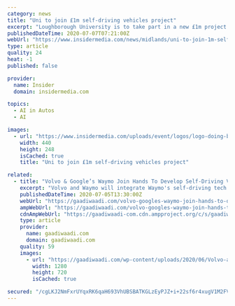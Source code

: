 ```yaml
---
category: news
title: "Uni to join £1m self-driving vehicles project"
excerpt: "Loughborough University is to take part in a new £1m project with Highways England to assess how suitable the country’s motorways are for self-driving vehicles."
publishedDateTime: 2020-07-07T07:21:00Z
webUrl: "https://www.insidermedia.com/news/midlands/uni-to-join-1m-self-driving-vehicles-project"
type: article
quality: 24
heat: -1
published: false

provider:
  name: Insider
  domain: insidermedia.com

topics:
  - AI in Autos
  - AI

images:
  - url: "https://www.insidermedia.com/uploads/event/logos/logo-doing-business-middle-east-online-forum.jpg"
    width: 440
    height: 248
    isCached: true
    title: "Uni to join £1m self-driving vehicles project"

related:
  - title: "Volvo & Google’s Waymo Join Hands To Develop Self-Driving Vehicles"
    excerpt: "Volvo and Waymo will integrate Waymo's self-driving tech into an all-new mobility focussed electric vehicle architecture"
    publishedDateTime: 2020-07-05T13:30:00Z
    webUrl: "https://gaadiwaadi.com/volvo-googles-waymo-join-hands-to-develop-self-driving-vehicles/"
    ampWebUrl: "https://gaadiwaadi.com/volvo-googles-waymo-join-hands-to-develop-self-driving-vehicles/amp/"
    cdnAmpWebUrl: "https://gaadiwaadi-com.cdn.ampproject.org/c/s/gaadiwaadi.com/volvo-googles-waymo-join-hands-to-develop-self-driving-vehicles/amp/"
    type: article
    provider:
      name: gaadiwaadi.com
      domain: gaadiwaadi.com
    quality: 59
    images:
      - url: "https://gaadiwaadi.com/wp-content/uploads/2020/06/Volvo-and-Waymo-2.jpg"
        width: 1280
        height: 720
        isCached: true

secured: "/cgLKJ2NmFxrUYqxRK6qaH693VhUBSBATKGLzEyPJZ+i+22sf6r4xugV1M2FVIEoLOHDtcdlNadXtLE8xZTShxzwvlR9rzgzaQW5alYzgdQ5stiwc3u9pAfgAxMfL2d+8+9qW1tFwz3upculm/LVc3kjZNNHXY4AIeqt/ESPdPzu5a1LlnSLn8AiQjB7S+MCz0SpZdqpVN5WbbTRkB6Sy/85mM7NvFYKnkMBv/1zRCDVkc56Jd7sDkC4njowatiR0llzGGRcs7cNclz7GpqNr8A4zKVVj+yVczYb4Aj1DB0H/+7SzPu74GuGob6nSEekXP4jyBMwg5UnCjFOZ6Sfag==;TYeSf6Jl3LEn0Z3GY586Ug=="
---
```



